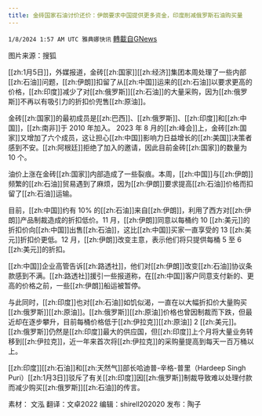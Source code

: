 ```yaml
---
title: 金砖国家石油讨价还价：伊朗要求中国提供更多资金，印度削减俄罗斯石油购买量
---
```

`1/8/2024 1:57 AM UTC 雅典娜快讯` [轉載自GNews](https://gnews.org/articles/2195000)

图片来源：搜狐

[[zh:1月5日]]，外媒报道，金砖[[zh:国家]][[zh:经济]]集团本周处理了一些内部[[zh:石油]]问题，[[zh:伊朗]]扣留了从[[zh:中国]]运来的[[zh:石油]]以要求更高的价格，[[zh:印度]]减少了对[[zh:俄罗斯]][[zh:石油]]的大量采购，因为[[zh:俄罗斯]]不再以有吸引力的折扣价兜售[[zh:原油]]。

金砖[[zh:国家]]的最初成员是[[zh:巴西]]、[[zh:俄罗斯]]、[[zh:印度]]和[[zh:中国]]，[[zh:南非]]于 2010 年加入。 2023 年 8 月的[[zh:峰会]]上，金砖[[zh:国家]]又增加了六个成员，这让担心[[zh:中国]]影响力日益增长的[[zh:美国]]决策者感到不安。[[zh:阿根廷]]拒绝了加入的邀请，因此目前金砖[[zh:国家]]的数量为 10 个。

油价上涨在金砖[[zh:国家]]内部造成了一些裂痕。本周，[[zh:中国]]与[[zh:伊朗]]频繁的[[zh:石油]]贸易遇到了麻烦，因为[[zh:伊朗]]要求提高[[zh:石油]]价格而扣留了[[zh:石油]]运输。

目前，[[zh:中国]]约有 10% 的[[zh:石油]]来自[[zh:伊朗]]，利用了西方对[[zh:伊朗]]产品制裁造成的折扣低价。11 月，[[zh:伊朗]]同意以每桶约 10 [[zh:美元]]的折扣价向[[zh:中国]]出售[[zh:石油]]，这比[[zh:中国]]买家一直享受的 13 [[zh:美元]]折扣价更低。12 月，[[zh:伊朗]]改变主意，表示他们将只提供每桶 5 至 6 [[zh:美元]]的折扣。

[[zh:中国]]企业高管告诉[[zh:路透社]]，他们对[[zh:伊朗]]改变[[zh:石油]]协议条款感到不满。[[zh:路透社]]援引一些报道称，在[[zh:中国]]客户同意支付新的、更高的价格之前，一些[[zh:伊朗]]船运被暂停。

与此同时，[[zh:印度]]也对[[zh:石油]]如饥似渴，一直在以大幅折扣价大量购买[[zh:俄罗斯]][[zh:原油]]。[[zh:俄罗斯]][[zh:原油]]价格也曾因制裁而下跌，但最近却在逐步攀升，目前每桶价格低于[[zh:伊拉克]][[zh:原油]] 2 [[zh:美元]]。[[zh:俄罗斯]]仍然是[[zh:印度]]最大的供应国，但[[zh:印度]]上个月将大量业务转移到[[zh:伊拉克]]，近一年来首次将[[zh:伊拉克]]的采购量提高到每天一百万桶以上。

[[zh:印度]][[zh:石油]]和[[zh:天然气]]部长哈迪普-辛格-普里（Hardeep Singh Puri）[[zh:1月3日]]驳斥了有关[[zh:印度]]因[[zh:俄罗斯]]制裁导致难以处理付款而减少购买[[zh:俄罗斯]][[zh:石油]]的传言。

     
素材： 文泓  翻译：文卓2022  编辑：shirell202020  发布：陶子





